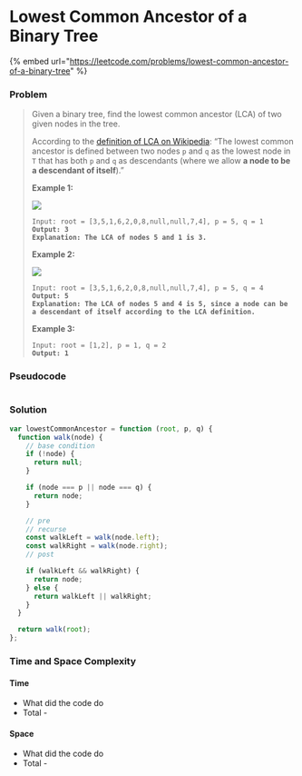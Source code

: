 # Lowest Common Ancestor of a Binary Tree

{% embed url="https://leetcode.com/problems/lowest-common-ancestor-of-a-binary-tree" %}

### Problem

> Given a binary tree, find the lowest common ancestor (LCA) of two given nodes in the tree.
>
> According to the [definition of LCA on Wikipedia](https://en.wikipedia.org/wiki/Lowest\_common\_ancestor): “The lowest common ancestor is defined between two nodes `p` and `q` as the lowest node in `T` that has both `p` and `q` as descendants (where we allow **a node to be a descendant of itself**).”
>
> &#x20;
>
> **Example 1:**
>
> ![](https://assets.leetcode.com/uploads/2018/12/14/binarytree.png)
>
> <pre><code>Input: root = [3,5,1,6,2,0,8,null,null,7,4], p = 5, q = 1
> <strong>Output: 3
> </strong><strong>Explanation: The LCA of nodes 5 and 1 is 3.</strong></code></pre>
>
> **Example 2:**
>
> ![](https://assets.leetcode.com/uploads/2018/12/14/binarytree.png)
>
> <pre data-overflow="wrap"><code>Input: root = [3,5,1,6,2,0,8,null,null,7,4], p = 5, q = 4
> <strong>Output: 5
> </strong><strong>Explanation: The LCA of nodes 5 and 4 is 5, since a node can be a descendant of itself according to the LCA definition.</strong></code></pre>
>
> **Example 3:**
>
> <pre><code>Input: root = [1,2], p = 1, q = 2
> <strong>Output: 1</strong></code></pre>

### Pseudocode

```
```

### Solution

```javascript
var lowestCommonAncestor = function (root, p, q) {
  function walk(node) {
    // base condition
    if (!node) {
      return null;
    }

    if (node === p || node === q) {
      return node;
    }

    // pre
    // recurse
    const walkLeft = walk(node.left);
    const walkRight = walk(node.right);
    // post

    if (walkLeft && walkRight) {
      return node;
    } else {
      return walkLeft || walkRight;
    }
  }

  return walk(root);
};

```

### Time and Space Complexity

#### Time

* What did the code do
* Total -

#### Space

* What did the code do
* Total -
